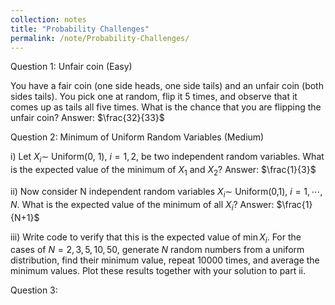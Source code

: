 ```yaml
---
collection: notes
title: "Probability Challenges"
permalink: /note/Probability-Challenges/
---
```

Question 1: Unfair coin (Easy)

You have a fair coin (one side heads, one side tails) and an unfair coin (both
sides tails). You pick one at random, flip it 5 times, and observe that it comes
up as tails all five times. What is the chance that you are flipping the unfair
coin?
Answer: $\frac{32}{33}$

Question 2: Minimum of Uniform Random Variables (Medium)

i) Let $X_i \sim$ Uniform(0, 1), $i = 1,2$, be two independent random variables.
What is the expected value of the minimum of $X_1$ and $X_2$?
Answer: $\frac{1}{3}$

ii) Now consider N independent random variables $X_i \sim$ Uniform(0,1), $i = 1,\cdots,N$.
What is the expected value of the minimum of all $X_i$?
Answer: $\frac{1}{N+1}$

iii) Write code to verify that this is the expected value of $\min{X_i}$. For
the cases of $N=2,3,5,10,50$, generate $N$ random numbers from a uniform
distribution, find their minimum value, repeat $10000$ times, and average the
minimum values. Plot these results together with your solution to part ii.

Question 3: 